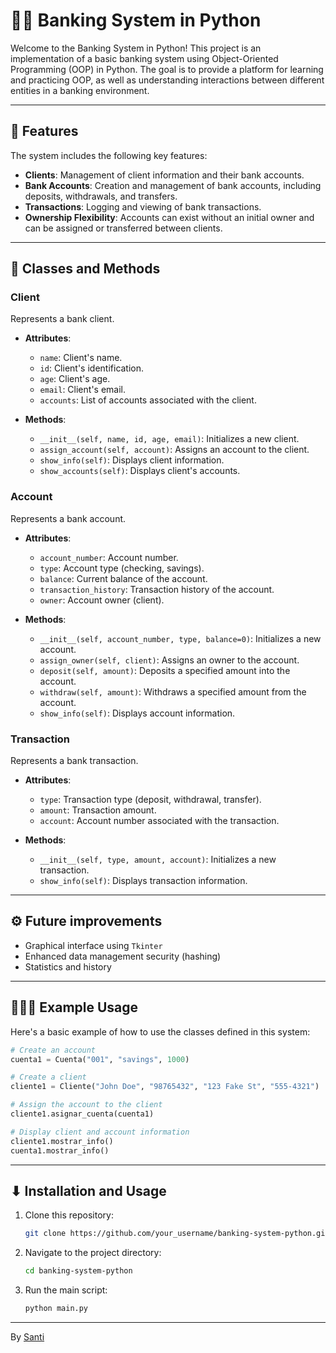 # 💸🐍 Banking System in Python

Welcome to the Banking System in Python! This project is an implementation of a basic banking system using Object-Oriented Programming (OOP) in Python. The goal is to provide a platform for learning and practicing OOP, as well as understanding interactions between different entities in a banking environment.
___
## 📑 Features

The system includes the following key features:

- **Clients**: Management of client information and their bank accounts.
- **Bank Accounts**: Creation and management of bank accounts, including deposits, withdrawals, and transfers.
- **Transactions**: Logging and viewing of bank transactions.
- **Ownership Flexibility**: Accounts can exist without an initial owner and can be assigned or transferred between clients.
___
## 🧊 Classes and Methods

### Client

Represents a bank client.

- **Attributes**:
  - `name`: Client's name.
  - `id`: Client's identification.
  - `age`: Client's age.
  - `email`: Client's email.
  - `accounts`: List of accounts associated with the client.

- **Methods**:
  - `__init__(self, name, id, age, email)`: Initializes a new client.
  - `assign_account(self, account)`: Assigns an account to the client.
  - `show_info(self)`: Displays client information.
  - `show_accounts(self)`: Displays client's accounts.

### Account

Represents a bank account.

- **Attributes**:
  - `account_number`: Account number.
  - `type`: Account type (checking, savings).
  - `balance`: Current balance of the account.
  - `transaction_history`: Transaction history of the account.
  - `owner`: Account owner (client).

- **Methods**:
  - `__init__(self, account_number, type, balance=0)`: Initializes a new account.
  - `assign_owner(self, client)`: Assigns an owner to the account.
  - `deposit(self, amount)`: Deposits a specified amount into the account.
  - `withdraw(self, amount)`: Withdraws a specified amount from the account.
  - `show_info(self)`: Displays account information.

### Transaction

Represents a bank transaction.

- **Attributes**:
  - `type`: Transaction type (deposit, withdrawal, transfer).
  - `amount`: Transaction amount.
  - `account`: Account number associated with the transaction.

- **Methods**:
  - `__init__(self, type, amount, account)`: Initializes a new transaction.
  - `show_info(self)`: Displays transaction information.
___
## ⚙ Future improvements

- Graphical interface using `Tkinter`
- Enhanced data management security (hashing)
- Statistics and history
___
## 👨🏼‍🏫 Example Usage

Here's a basic example of how to use the classes defined in this system:

```python
# Create an account
cuenta1 = Cuenta("001", "savings", 1000)

# Create a client
cliente1 = Cliente("John Doe", "98765432", "123 Fake St", "555-4321")

# Assign the account to the client
cliente1.asignar_cuenta(cuenta1)

# Display client and account information
cliente1.mostrar_info()
cuenta1.mostrar_info()
```

___
## ⬇ Installation and Usage

1. Clone this repository:
    ```bash
    git clone https://github.com/your_username/banking-system-python.git
    ```

2. Navigate to the project directory:
    ```bash
    cd banking-system-python
    ```

3. Run the main script:
    ```bash
    python main.py
    ```

___
By [Santi](https://github.com/saantii-17/)
